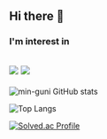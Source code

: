 ## Hi there 👋
### I'm interest in 

<img src="https://img.shields.io/badge/Spring-6DB33?style=for-the-badge&logo=Spring&logoColor=white"> <img src="https://img.shields.io/badge/nestjs-E0234E?style=for-the-badge&logo=nestjs&logoColor=white">
---

![min-guni GitHub stats](https://github-readme-stats.vercel.app/api?username=min-guni&show_icons=true&theme=onedark)


![Top Langs](https://github-readme-stats.vercel.app/api/top-langs/?username=min-guni&theme=onedark)


[![Solved.ac Profile](http://mazassumnida.wtf/api/generate_badge?boj=minguni)](https://solved.ac/minguni)
<!--
**min-guni/min-guni** is a ✨ _special_ ✨ repository because its `README.md` (this file) appears on your GitHub profile.

Here are some ideas to get you started:

- 🔭 I’m currently working on ...
- 🌱 I’m currently learning ...
- 👯 I’m looking to collaborate on ...
- 🤔 I’m looking for help with ...
- 💬 Ask me about ...
- 📫 How to reach me: ...
- 😄 Pronouns: ...
- ⚡ Fun fact: ...
-->

